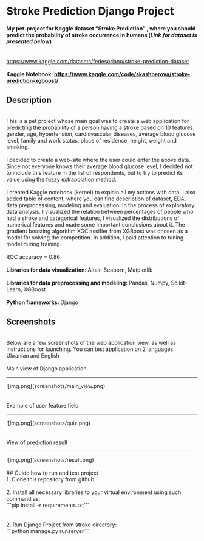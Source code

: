 # Stroke Prediction Django Project
#### My pet-project for Kaggle dataset “Stroke Prediction” , where you should predict the probability of stroke occurrence in humans (<i>Link for dataset is presented below</i>)
<br>https://www.kaggle.com/datasets/fedesoriano/stroke-prediction-dataset </br>
<br><b>Kaggle Notebook: https://www.kaggle.com/code/skashperova/stroke-prediction-xgboost/ </b>
## Description
<br> This is a pet project whose main goal was to create a web application for predicting the probability of a person having a stroke based on 10 features: gender, age, hypertension, cardiovascular diseases, average blood glucose level, family and work status, place of residence, height, weight and smoking.</br>
<br>I decided to create a web-site where the user could enter the above data. Since not everyone knows their average blood glucose level, 
I decided not to include this feature in the list of respondents, but to try to predict its value using the fuzzy extrapolation method. </br>
<br>I created Kaggle notebook (kernel) to explain all my actions with data. I also added table of content, where you can find description of dataset, EDA, data preprocessing, modeling and evaluation.
In the process of exploratory data analysis. I visualized the relation between percentages of people who had a stroke and categorical features, 
I visualized the distributions of numerical features and made some important conclusions about it.
The gradient boosting algorithm XGClassifier from XGBoost was chosen as a model for solving the competition. 
In addition, I paid attention to tuning model during training. </br>
<br>ROC accuracy = 0.86 </br>
<br><b>Libraries for data visualization: </b>Altair, Seaborn, Matplotlib</br>
<br><b>Libraries for data preprocessing and modeling: </b>  Pandas, Numpy, Scikit-Learn, XGBoost</br>
<br><b>Python frameworks: </b>  Django</br>

## Screenshots
<br>Below are a few screenshots of the web application view, as well as instructions for launching. You can test application on 2 languages: Ukranian and English<br>
<br>Main view of Django application</br>
<hr>
![img.png](screenshots/main_view.png)
<br></br><br>Example of user feature field</br>
<hr>
![img.png](screenshots/quiz.png)
<br></br><br>View of prediction result</br>
<hr>
![img.png](screenshots/result.png)
<br></br>
## Guide how to run and test project
<br>1. Clone this repository from github. </br>
<br>2. Install all necessary libraries to your virtual environment using such command as: </br>
```pip install -r requirements.txt```
<br></br><br>2. Run Django Project from stroke directory: </br>
```python manage.py runserver```
